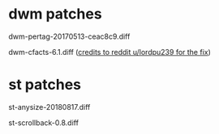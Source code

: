 # dwm patches
dwm-pertag-20170513-ceac8c9.diff

dwm-cfacts-6.1.diff ([credits to reddit u/lordpu239 for the fix](https://www.reddit.com/r/dwm/comments/8vajo6/problem_with_cfacts_patch/eai3ycy/))

# st patches
st-anysize-20180817.diff

st-scrollback-0.8.diff
